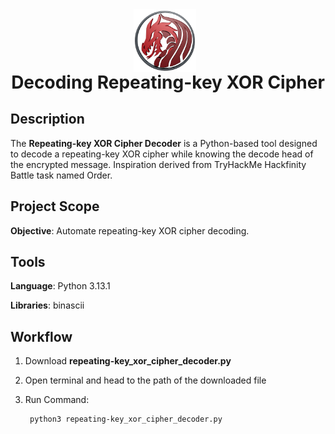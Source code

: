 <div align="center" style="white-space: nowrap;">
  <img src="https://github.com/4LifeStrategy/4LifeStrategy/blob/88ffe3009f1399de4502d4d5641c8f7a0fd56852/4LifeStrategy%20Logo%20Center.png" alt="4LifeStrategy Logo" width="100" style="display:inline-block; vertical-align:middle; margin-right:10px;">
  <h1 style="margin:0; vertical-align:middle;">Decoding Repeating-key XOR Cipher</h1>
</div>

## Description

The **Repeating-key XOR Cipher Decoder** is a Python-based tool designed to decode a repeating-key XOR cipher while knowing the decode head of the encrypted message. Inspiration derived from TryHackMe Hackfinity Battle task named Order.

## Project Scope

**Objective**: Automate repeating-key XOR cipher decoding.

## Tools

**Language**: Python 3.13.1

**Libraries**: binascii

## Workflow

1. Download **repeating-key_xor_cipher_decoder.py**
2. Open terminal and head to the path of the downloaded file
3. Run Command:<br />
        
        python3 repeating-key_xor_cipher_decoder.py
